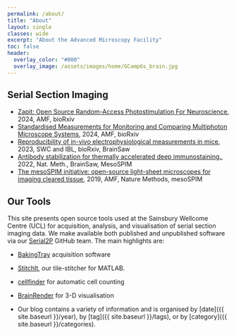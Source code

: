 ```yaml
---
permalink: /about/
title: "About"
layout: single
classes: wide
excerpt: "About the Advanced Microscopy Facility"
toc: false
header:
  overlay_color: "#000"
  overlay_image: /assets/images/home/GCamp6s_brain.jpg
---
```


## Serial Section Imaging
* [Zapit: Open Source Random-Access Photostimulation For Neuroscience](https://doi.org/10.1101/2024.02.12.579892), 2024, AMF, bioRxiv
* [Standardised Measurements for Monitoring and Comparing Multiphoton Microscope Systems](https://www.biorxiv.org/content/10.1101/2024.01.23.576417v1), 2024, AMF, bioRxiv
* [Reproducibility of in-vivo electrophysiological measurements in mice](https://www.biorxiv.org/content/10.1101/2022.05.09.491042v4.full), 2023, SWC and IBL, bioRxiv, BrainSaw
* [Antibody stabilization for thermally accelerated deep immunostaining.](https://www.nature.com/articles/s41592-022-01569-1), 2022, Nat. Meth., BrainSaw, MesoSPIM
* [The mesoSPIM initiative: open-source light-sheet microscopes for imaging cleared tissue](https://www.nature.com/articles/s41592-019-0554-0), 2019, AMF, Nature Methods, mesoSPIM

## Our Tools
This site presents open source tools used at the Sainsbury Wellcome Centre (UCL) for acquisition, analysis, and visualisation of serial section imaging data. 
We make available both published and unpublished software via our [Serial2P](https://github.com/orgs/SainsburyWellcomeCentre) GitHub team. The main highlights are:

* [BakingTray](https://bakingtray.mouse.vision/) acquisition software
* [StitchIt](https://github.com/SainsburyWellcomeCentre/StitchIt), our tile-stitcher for MATLAB.
* [cellfinder](https://github.com/SainsburyWellcomeCentre/cellfinder) for automatic cell counting
* [BrainRender](https://github.com/BrancoLab/BrainRender) for 3-D visualisation


* Our blog contains a variety of information and is organised by [date]({{ site.baseurl }}/year), by [tag]({{ site.baseurl }}/tags), or by [category]({{ site.baseurl }}/categories).
